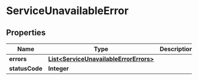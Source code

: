 

# ServiceUnavailableError


## Properties

| Name | Type | Description | Notes |
|------------ | ------------- | ------------- | -------------|
|**errors** | [**List&lt;ServiceUnavailableErrorErrors&gt;**](ServiceUnavailableErrorErrors.md) |  |  |
|**statusCode** | **Integer** |  |  |



